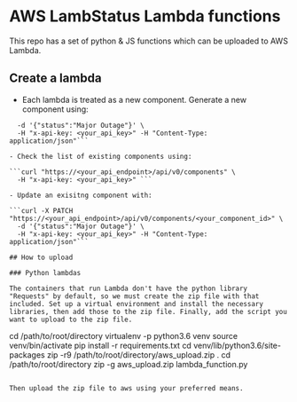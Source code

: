 # AWS LambStatus Lambda functions

This repo has a set of python & JS functions which can be uploaded to AWS Lambda. 

## Create a lambda

- Each lambda is treated as a new component. Generate a new component using:

```curl -X PATCH "https://<your_api_endpoint>/api/v0/components/<your_component_id>" \
  -d '{"status":"Major Outage"}' \
  -H "x-api-key: <your_api_key>" -H "Content-Type: application/json"```

- Check the list of existing components using:

```curl "https://<your_api_endpoint>/api/v0/components" \
  -H "x-api-key: <your_api_key>" ```

- Update an exisitng component with:

```curl -X PATCH "https://<your_api_endpoint>/api/v0/components/<your_component_id>" \
  -d '{"status":"Major Outage"}' \
  -H "x-api-key: <your_api_key>" -H "Content-Type: application/json"```

## How to upload

### Python lambdas

The containers that run Lambda don't have the python library "Requests" by default, so we must create the zip file with that included. Set up a virtual environment and install the necessary libraries, then add those to the zip file. Finally, add the script you want to upload to the zip file.

```
cd /path/to/root/directory
virtualenv -p python3.6 venv
source venv/bin/activate
pip install -r requirements.txt
cd venv/lib/python3.6/site-packages
zip -r9 /path/to/root/directory/aws_upload.zip .
cd /path/to/root/directory
zip -g aws_upload.zip lambda_function.py
```

Then upload the zip file to aws using your preferred means. 




